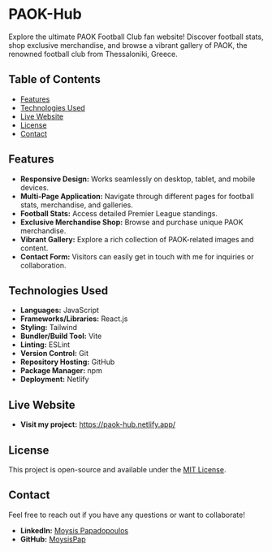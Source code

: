 # PAOK-Hub

Explore the ultimate PAOK Football Club fan website! Discover football stats, shop exclusive merchandise, and browse a vibrant gallery of PAOK, the renowned football club from Thessaloniki, Greece.

## Table of Contents

- [Features](#features)
- [Technologies Used](#technologies-used)
- [Live Website](#live-website)
- [License](#license)
- [Contact](#contact)

## Features

- **Responsive Design:** Works seamlessly on desktop, tablet, and mobile devices.
- **Multi-Page Application:** Navigate through different pages for football stats, merchandise, and galleries.
- **Football Stats:** Access detailed Premier League standings.
- **Exclusive Merchandise Shop:** Browse and purchase unique PAOK merchandise.
- **Vibrant Gallery:** Explore a rich collection of PAOK-related images and content.
- **Contact Form:** Visitors can easily get in touch with me for inquiries or collaboration.

## Technologies Used

- **Languages:** JavaScript
- **Frameworks/Libraries:** React.js
- **Styling:** Tailwind
- **Bundler/Build Tool:** Vite
- **Linting:** ESLint
- **Version Control:** Git
- **Repository Hosting:** GitHub
- **Package Manager:** npm
- **Deployment:** Netlify

## Live Website

- **Visit my project:** <a href="https://paok-hub.netlify.app/" target="_blank" rel="noopener noreferrer">https://paok-hub.netlify.app/</a>

## License

This project is open-source and available under the [MIT License](./LICENSE.txt).

## Contact

Feel free to reach out if you have any questions or want to collaborate!

- **LinkedIn:** [Moysis Papadopoulos](https://www.linkedin.com/in/moysis-papadopoulos/)
- **GitHub:** [MoysisPap](https://github.com/MoysisPap)
